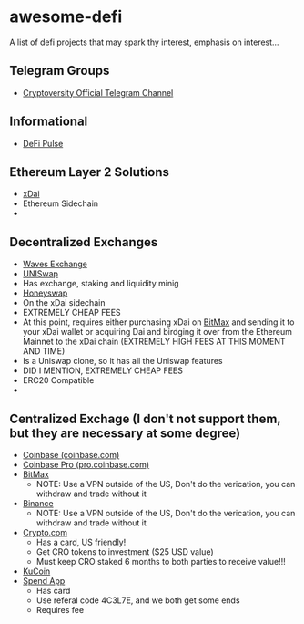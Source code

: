# awesome-defi
A list of defi projects that may spark thy interest, emphasis on interest... 

## Telegram Groups
* [Cryptoversity Official Telegram Channel](https://t.me/OfficialCryptoversity)

## Informational
* [DeFi Pulse](defipulse.com)

## Ethereum Layer 2 Solutions
* [xDai](https://www.xdaichain.com/)
 * Ethereum Sidechain
 *  
## Decentralized Exchanges
* [Waves Exchange](https://waves.exchange)
* [UNISwap](https://uniswap.org)
 * Has exchange, staking and liquidity minig
* [Honeyswap](https://app.honeyswap.org)
 * On the xDai sidechain
 * EXTREMELY CHEAP FEES
 * At this point, requires either purchasing xDai on [BitMax](https://bitmax.io/register?inviteCode=7GYO9EJJ) and sending it to your xDai wallet or acquiring Dai and birdging it over from the Ethereum Mainnet to the xDai chain (EXTREMELY HIGH FEES AT THIS MOMENT AND TIME)
 * Is a Uniswap clone, so it has all the Uniswap features
 * DID I MENTION, EXTREMELY CHEAP FEES
 * ERC20 Compatible
 * 

## Centralized Exchage (I don't not support them, but they are necessary at some degree)

* [Coinbase (coinbase.com)](https://www.coinbase.com/join/betteryourweb?src=android-share)
* [Coinbase Pro (pro.coinbase.com)](https://pro.coinbase.com)
* [BitMax](https://bitmax.io/register?inviteCode=7GYO9EJJ)
  * NOTE: Use a VPN outside of the US, Don't do the verication, you can withdraw and trade without it
* [Binance]()
  * NOTE: Use a VPN outside of the US, Don't do the verication, you can withdraw and trade without it
* [Crypto.com](https://crypto.com/app/aj4hmbu7dc)
  * Has a card, US friendly!
  * Get CRO tokens to investment ($25 USD value)
  * Must keep CRO staked 6 months to both parties to receive value!!!
* [KuCoin](https://www.kucoin.com/ucenter/signup?rcode=HHwPsM)
* [Spend App](https://www.spend.com/wallet/)
  * Has card
  * Use referal code 4C3L7E, and we both get some ends
  * Requires fee

